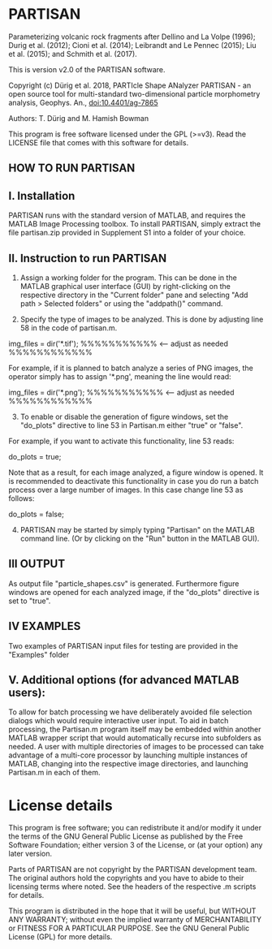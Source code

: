 # PARTISAN

Parameterizing volcanic rock fragments after Dellino and La Volpe (1996); Durig et al. (2012); Cioni et al. (2014); Leibrandt and Le Pennec (2015); Liu et al. (2015); and Schmith et al. (2017).

This is version v2.0 of the PARTISAN software.

Copyright (c) Dürig et al. 2018, PARTIcle Shape ANalyzer PARTISAN - an open source tool for multi-standard two-dimensional particle morphometry analysis, Geophys. An., <a href="https://doi.org/10.4401/ag-7865" target="_top">doi:10.4401/ag-7865</a>

Authors: T. Dürig and M. Hamish Bowman

This program is free software licensed under the GPL (>=v3). Read the LICENSE file that comes with this software for details.


## HOW TO RUN PARTISAN


## I. Installation

PARTISAN runs with the standard version of MATLAB, and requires the MATLAB Image Processing toolbox. To install PARTISAN, simply extract the file partisan.zip provided in Supplement S1 into a folder of your choice.



## II. Instruction to run PARTISAN

1. Assign a working folder for the program. This can be done in the MATLAB graphical user interface (GUI) by right-clicking on the respective directory in the "Current folder" pane and selecting "Add path > Selected folders" or using the "addpath()" command. 

2. Specify the type of images to be analyzed. This is done by adjusting line 58 in the code of partisan.m. 

img_files = dir('*.tif');      %%%%%%%%%%%  <-- adjust as needed  %%%%%%%%%%%%

For example, if it is planned to batch analyze a series of PNG images, the operator simply has to assign '*.png', meaning the line would read:

img_files = dir('*.png');      %%%%%%%%%%%  <-- adjust as needed  %%%%%%%%%%%%


3. To enable or disable the generation of figure windows, set the  "do_plots" directive to line 53 in Partisan.m either "true" or "false".


For example, if you want to activate this functionality, line 53 reads:

do_plots = true;


Note that as a result, for each image analyzed, a figure window is opened. It is recommended to deactivate this functionality in case you do run a batch process over a large number of images.
In this case change line 53 as follows:

do_plots = false;
 

4. PARTISAN may be started by simply typing "Partisan" on the MATLAB command line. (Or by clicking on the "Run" button in the MATLAB GUI).


## III OUTPUT
As output file "particle_shapes.csv" is generated.
Furthermore figure windows are opened for each analyzed image, if the "do_plots" directive is set to "true".


## IV EXAMPLES
Two examples of PARTISAN input files for testing are provided in the "Examples" folder


## V. Additional options (for advanced MATLAB users):

To allow for batch processing we have deliberately avoided file selection dialogs which would require interactive user input. To aid in batch processing, the Partisan.m program itself may be embedded within another MATLAB wrapper script  that would automatically recurse into subfolders as needed.
A user with multiple directories of images to be processed can take advantage of a multi-core processor by launching multiple instances of MATLAB, changing into the respective image directories, and launching Partisan.m in each of them.

# License details
This program is free software; you can redistribute it and/or modify it under the terms of the GNU General Public License as published by the Free Software Foundation; either version 3 of the License, or (at your option) any later version.

Parts of PARTISAN are not copyright by the PARTISAN development team. The original authors hold the copyrights and you have to abide to their licensing terms where noted. See the headers of the respective .m scripts for details.

This program is distributed in the hope that it will be useful, but WITHOUT ANY WARRANTY; without even the implied warranty of MERCHANTABILITY or FITNESS FOR A PARTICULAR PURPOSE.  See the GNU General Public License (GPL) for more details.


